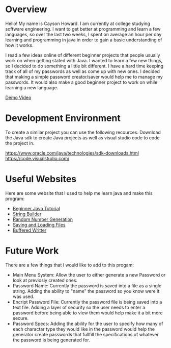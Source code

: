 # Overview
Hello! My name is Cayson Howard. I am currently at college studying software engineering. I want to get better at programming and learn a few languages, so over the last two weeks, I spent on average an hour per day learning and programming in java in order to gain a basic understanding of how it works.

I read a few ideas online of different beginner projects that people usually work on when getting stated with Java. I wanted to learn a few new things, so I decided to do something a little bit different. I have a hard time keeping track of all of my passwords as well as come up with new ones. I decided that making a simple password creator/saver would help me to manage my passwords. It would also make a good beginner project to work on while learning a new language.

[Demo Video](https://youtu.be/EGNk7ru4Ku8)

# Development Environment
To create a similar project you can use the following recources. Download the Java sdk to create Java projects as well as visual studio code to code the project in.

https://www.oracle.com/java/technologies/sdk-downloads.html
https://code.visualstudio.com/

# Useful Websites
Here are some website that I used to help me learn java and make this program:

- [Beginner Java Tutorial](https://www.youtube.com/watch?v=7WiJGTPuVeU&t=2811s&ab_channel=freeCodeCamp.org)
- [String Builder](https://www.simplilearn.com/tutorials/java-tutorial/stringbuilder-in-java#:~:text=StringBuilder%20in%20Java%20is%20a,an%20immutable%20succession%20of%20characters.)
- [Random Number Generation](https://www.digitalocean.com/community/tutorials/random-number-generator-java)
- [Saving and Loading Files](http://beginwithjava.blogspot.com/2011/04/java-file-save-and-file-load-objects.html)
- [Buffered Writter](https://www.geeksforgeeks.org/io-bufferedwriter-class-methods-java/)

# Future Work
There are a few things that I would like to add to this progam:

- Main Menu System: Allow the user to either generate a new Password or look at previosly created ones.
- Password Name: Currently the password is saved into a file as a single string. Adding the ability to "name" the password so you know were it was used.
- Encript Password File: Currently the password file is being saved into a text file. Adding a layer of security so the user needs to enter a password before being able to view them would help make it a bit more secure.
- Password Specs: Adding the ability for the user to specify how many of each charactar type they would like in the password would help the generator create passwords that fullfill the specifications of whatever the password is being generated for.